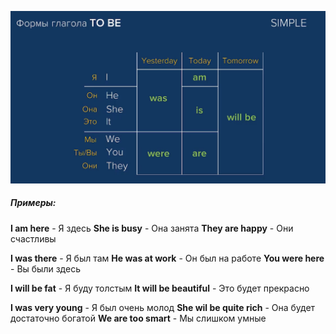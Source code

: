 ![to be simple](/_media/images/to-be-simple.png)
##### Примеры:

**I am here** - Я здесь
**She is busy** - Она занята 
**They are happy** - Они счастливы

**I was there** - Я был там
**He was at work** - Он был на работе
**You were here** - Вы были здесь

**I will be fat** - Я буду толстым
**It will be beautiful** - Это будет прекрасно

**I was very young** - Я был очень молод
**She wil be quite rich** - Она будет достаточно богатой
**We are too smart** - Мы слишком умные

